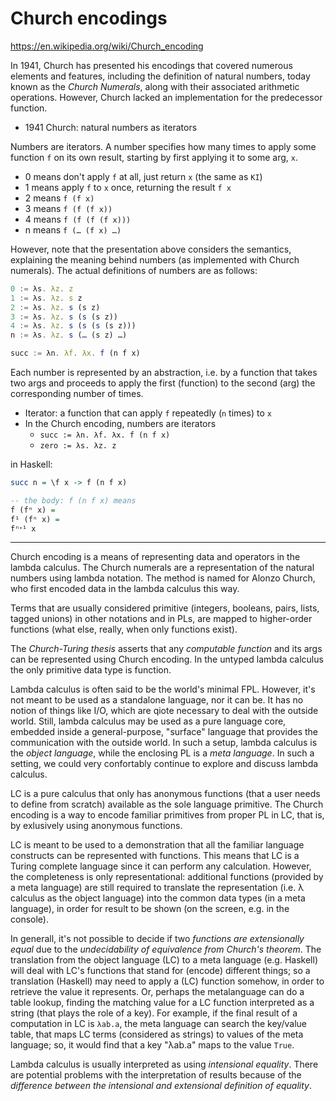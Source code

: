 # Church encodings

https://en.wikipedia.org/wiki/Church_encoding




In 1941, Church has presented his encodings that covered numerous elements and features, including the definition of natural numbers, today known as the *Church Numerals*, along with their associated arithmetic operations. However, Church lacked an implementation for the predecessor function.

* 1941 Church: natural numbers as iterators

Numbers are iterators. A number specifies how many times to apply some function `f` on its own result, starting by first applying it to some arg, `x`.
- 0 means don't apply `f` at all, just return `x` (the same as `KI`)
- 1 means apply `f` to `x` once, returning the result `f x`
- 2 means `f (f x)`
- 3 means `f (f (f x))`
- 4 means `f (f (f (f x)))`
- n means `f (… (f x) …)`

However, note that the presentation above considers the semantics, explaining the meaning behind numbers (as implemented with Church numerals). The actual definitions of numbers are as follows:

```js
0 := λs. λz. z
1 := λs. λz. s z
2 := λs. λz. s (s z)
3 := λs. λz. s (s (s z))
4 := λs. λz. s (s (s (s z)))
n := λs. λz. s (… (s z) …)

succ := λn. λf. λx. f (n f x)
```

Each number is represented by an abstraction, i.e. by a function that takes two args and proceeds to apply the first (function) to the second (arg) the corresponding number of times.


- Iterator: a function that can apply `f` repeatedly (`n` times) to `x`
- In the Church encoding, numbers are iterators
  - `succ := λn. λf. λx. f (n f x)`
  - `zero := λs. λz. z`

in Haskell:

```hs
succ n = \f x -> f (n f x)

-- the body: f (n f x) means
f (fⁿ x) =
f¹ (fⁿ x) = 
fⁿᐩ¹ x
```


---


Church encoding is a means of representing data and operators in the lambda calculus. The Church numerals are a representation of the natural numbers using lambda notation. The method is named for Alonzo Church, who first encoded data in the lambda calculus this way.

Terms that are usually considered primitive (integers, booleans, pairs, lists, tagged unions) in other notations and in PLs, are mapped to higher-order functions (what else, really, when only functions exist).

The *Church-Turing thesis* asserts that any *computable function* and its args can be represented using Church encoding. In the untyped lambda calculus the only primitive data type is function.

Lambda calculus is often said to be the world's minimal FPL. However, it's not meant to be used as a standalone language, nor it can be. It has no notion of things like I/O, which are qiote necessary to deal with the outside world. Still, lambda calculus may be used as a pure language core, embedded inside a general-purpose, "surface" language that provides the communication with the outside world. In such a setup, lambda calculus is the *object language*, while the enclosing PL is a *meta language*. In such a setting, we could very confortably continue to explore and discuss lambda calculus.

LC is a pure calculus that only has anonymous functions (that a user needs to define from scratch) available as the sole language primitive. The Church encoding is a way to encode familiar primitives from proper PL in LC, that is, by exlusively using anonymous functions.

LC is meant to be used to a demonstration that all the familiar language constructs can be represented with functions. This means that LC is a Turing complete language since it can perform any calculation. However, the completeness is only representational: additional functions (provided by a meta language) are still required to translate the representation (i.e. λ calculus as the object language) into the common data types (in a meta language), in order for result to be shown (on the screen, e.g. in the console).

In generall, it's not possible to decide if two *functions are extensionally equal* due to the *undecidability of equivalence from Church's theorem*. The translation from the object language (LC) to a meta language (e.g. Haskell) will deal with LC's functions that stand for (encode) different things; so a translation (Haskell) may need to apply a (LC) function somehow, in order to retrieve the value it represents. Or, perhaps the metalanguage can do a table lookup, finding the matching value for a LC function interpreted as a string (that plays the role of a key). For example, if the final result of a computation in LC is `λab.a`, the meta language can search the key/value table, that maps LC terms (considered as strings) to values of the meta language; so, it would find that a key "λab.a" maps to the value `True`.

Lambda calculus is usually interpreted as using *intensional equality*. There are potential problems with the interpretation of results because of the *difference between the intensional and extensional definition of equality*.
